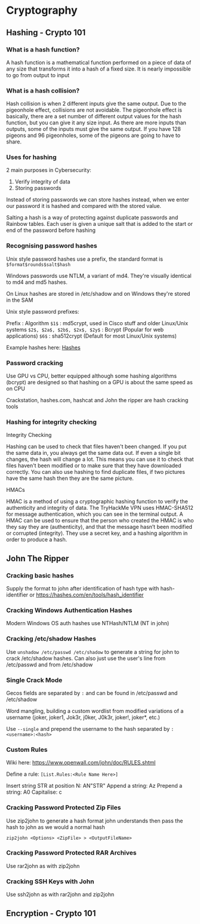 # Cryptography

## Hashing - Crypto 101

### What is a hash function?

A hash function is a mathematical function performed on a piece of data of any size that 
transforms it into a hash of a fixed size. It is nearly impossible to go from output to
input

### What is a hash collision?

Hash collision is when 2 different inputs give the same output. Due to the pigeonhole 
effect, collisions are not avoidable. The pigeonhole effect is basically, there are a set 
number of different output values for the hash function, but you can give it any size 
input. As there are more inputs than outputs, some of the inputs must give the same output. 
If you have 128 pigeons and 96 pigeonholes, some of the pigeons are going to have to share.

### Uses for hashing

2 main purposes in Cybersecurity:
1. Verify integrity of data
2. Storing passwords

Instead of storing passwords we can store hashes instead, when we enter our password it is 
hashed and compared with the stored value.

Salting a hash is a way of protecting against duplicate passwords and Rainbow tables. Each 
user is given a unique salt that is added to the start or end of the password before hashing


### Recognising password hashes

Unix style password hashes use a prefix, the standard format is `$format$rounds$salt$hash`

Windows passwords use NTLM, a variant of md4. They're visually identical to md4 and md5 
hashes.

On Linux hashes are stored in /etc/shadow and on Windows they're stored in the SAM

Unix style password prefixes:

Prefix : Algorithm
`$1$` : md5crypt, used in Cisco stuff and older Linux/Unix systems
`$2$, $2a$, $2b$, $2x$, $2y$` : Bcrypt (Popular for web applications)
`$6$` : sha512crypt (Default for most Linux/Unix systems)

Example hashes here:
[Hashes](https://hashcat.net/wiki/doku.php?id=example_hashes)

### Password cracking

Use GPU vs CPU, better equipped although some hashing algorithms (bcrypt) are designed so 
that hashing on a GPU is about the same speed as on CPU

Crackstation, hashes.com, hashcat and John the ripper are hash cracking tools

### Hashing for integrity checking


Integrity Checking

Hashing can be used to check that files haven't been changed. If you put the same data in, 
you always get the same data out. If even a single bit changes, the hash will change a lot. 
This means you can use it to check that files haven't been modified or to make sure that 
they have downloaded correctly. You can also use hashing to find duplicate files, if two 
pictures have the same hash then they are the same picture.

HMACs

HMAC is a method of using a cryptographic hashing function to verify the authenticity and 
integrity of data. The TryHackMe VPN uses HMAC-SHA512 for message authentication, which you 
can see in the terminal output. A HMAC can be used to ensure that the person who created 
the HMAC is who they say they are (authenticity), and that the message hasn’t been modified 
or corrupted (integrity). They use a secret key, and a hashing algorithm in order to 
produce a hash.

## John The Ripper

### Cracking basic hashes

Supply the format to john after identification of hash type with hash-identifier or 
https://hashes.com/en/tools/hash_identifier

### Cracking Windows Authentication Hashes

Modern Windows OS auth hashes use NTHash/NTLM (NT in john)

### Cracking /etc/shadow Hashes

Use `unshadow /etc/passwd /etc/shadow` to generate a string for john to crack /etc/shadow 
hashes. Can also just use the user's line from /etc/passwd and from /etc/shadow

### Single Crack Mode

Gecos fields are separated by `:` and can be found in /etc/passwd and /etc/shadow

Word mangling, building a custom wordlist from modified variations of a username (joker, 
joker1, Jok3r, j0ker, J0k3r, joker!, joker*, etc.)

Use `--single` and prepend the username to the hash separated by `:` 
`<username>:<hash>`

### Custom Rules

Wiki here: https://www.openwall.com/john/doc/RULES.shtml

Define a rule: `[List.Rules:<Rule Name Here>]`

Insert string STR at position N: AN"STR"
Append a string: Az
Prepend a string: A0
Capitalise: c

### Cracking Password Protected Zip Files

Use zip2john to generate a hash format john understands then pass the hash to john as we 
would a normal hash

`zip2john <Options> <ZipFile> > <OutputFileName>`

### Cracking Password Protected RAR Archives

Use rar2john as with zip2john

### Cracking SSH Keys with John

Use ssh2john as with rar2john and zip2john

## Encryption - Crypto 101